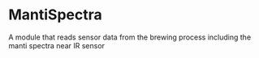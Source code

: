 # MantiSpectra
A module that reads sensor data from the brewing process including the manti spectra near IR sensor
